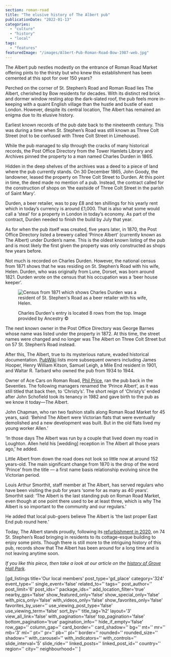 ```yaml
---
section: roman-road
title: "The elusive history of The Albert pub"
publicationDate: "2022-01-13"
categories: 
  - "culture"
  - "history"
  - "local"
tags: 
  - "features"
featuredImage: "/images/Albert-Pub-Roman-Road-Bow-1987-web.jpg"
---
```


The Albert pub nestles modestly on the entrance of Roman Road Market offering pints to the thirsty but who knew this establishment has been cemented at this spot for over 150 years? 

Perched on the corner of St. Stephen’s Road and Roman Road lies The Albert, cherished by Bow residents for decades. With its distinct red brick and dormer window resting atop the dark-slated roof, the pub feels more in-keeping with a quaint English village than the hustle and bustle of east London. However, despite its central location, The Albert has remained an enigma due to its elusive history. 

Earliest known records of the pub date back to the nineteenth century. This was during a time when St. Stephen’s Road was still known as Three Colt Street (not to be confused with Three Colt Street in Limehouse). 

While the pub managed to slip through the cracks of many historical records, the Post Office Directory from the Tower Hamlets Library and Archives pinned the property to a man named Charles Durden in 1865.

Hidden in the deep shelves of the archives was a deed to a piece of land where the pub currently stands. On 30 December 1865, John Goody, the landowner, leased the property on Three Colt Street to Durden. At this point in time, the deed made no mention of a pub. Instead, the contract called for the construction of shops on ‘the eastside of Three Colt Street in the parish of Saint Mary’. 

Durden, a beer retailer, was to pay £8 and ten shillings for his yearly rent which in today’s currency is around £1,000. That is also what some would call a ‘steal’ for a property in London in today’s economy. As part of the contract, Durden needed to finish the build by July that year. 

As for when the pub itself was created, five years later, in 1870, the Post Office Directory listed a brewery called ‘Prince Albert’ (currently known as The Albert) under Durden’s name. This is the oldest known listing of the pub and is most likely the first given the property was only constructed as shops few years before. 

Not much is recorded on Charles Durden. However, the national census from 1871 shows that he was residing on St. Stephen’s Road with his wife, Helen. Durden, who was originally from Lune, Dorset, was born around 1821. Durden wrote on the census that his occupation was a ‘beer house keeper’. 

<figure>

![Census from 1871 which shows Charles Durden was a resident of St. Stephen's Road as a beer retailer with his wife, Helen.](/images/albert-pub-charles-durden-census-1024x637.jpg)

<figcaption>

Charles Durden's entry is located 8 rows from the top. Image provided by Ancestry ©

</figcaption>

</figure>

The next known owner in the Post Office Directory was George Barnes whose name was listed under the property in 1872. At this time, the street names were changed and no longer was The Albert on Three Colt Street but on 57 St. Stephen’s Road instead. 

After this, The Albert, true to its mysterious nature, evaded historical documentation. [PubWiki](https://www.pubwiki.co.uk/) lists more subsequent owners including James Hooper, Henry William Kitson, Samuel Leigh, a Mile End resident in 1901, and Waltar R. Tarbard who owned the pub from 1934 to 1944. 

Owner of Ace Cars on Roman Road, [Phil Price](https://romanroadlondon.com/ace-cars-phil-price-tales-east-end-cabby/), ran the pub back in the Seventies. The following managers renamed the ‘Prince Albert’, as it was still titled that back then, to ‘Christy’s’. The short reign of ‘Christy’s’ ended after John Schofield took its tenancy in 1982 and gave birth to the pub as we know it today—The Albert.  

John Chapman, who ran two fashion stalls along Roman Road Market for 45 years, said: ‘​​Behind The Albert were Victorian flats that were eventually demolished and a new development was built. But in the old flats lived my young worker Allen.’ 

‘In those days The Albert was run by a couple that lived down my road in Loughton. Allen held his \[wedding\] reception in The Albert all those years ago,’ he added. 

Little Albert from down the road does not look so little now at around 152 years-old. The main significant change from 1870 is the drop of the word ‘Prince’ from the title — a first name basis relationship evolving since the Victorian period. 

Louis Arthur Smorthit, staff member at The Albert, has served regulars who have been visiting the pub for years ‘some for as many as 40 years’. Smorthit said: ‘The Albert is the last standing pub on Roman Road Market, even though at one point there used to be at least three, which is why The Albert is so important to the community and our regulars.’ 

He added that local pub-goers believe The Albert is ‘the last proper East End pub round here.’

Today, The Albert stands proudly, following its [refurbishment in 2020](https://romanroadlondon.com/albert-pub-refurbishment/), on 74 St. Stephen’s Road bringing in residents to its cottage-esque building to enjoy some pints. Though there is still more to the intriguing history of this pub, records show that The Albert has been around for a long time and is not leaving anytime soon. 

_If you like this piece, then take a look at our article on the [history of Grove Hall Park](https://www.facebook.com/genesiscinema/events/?notif_id=1641909866333828&notif_t=event_calendar_create&ref=notif)._

\[gd\_listings title='Our local members' post\_type='gd\_place' category='324' event\_type='' single\_event='false' related\_to='' tags='' post\_author='' post\_limit='6' post\_ids='' package\_ids='' add\_location\_filter='true' nearby\_gps='false' show\_featured\_only='false' show\_special\_only='false' with\_pics\_only='false' with\_videos\_only='false' show\_favorites\_only='false' favorites\_by\_user='' use\_viewing\_post\_type='false' use\_viewing\_term='false' sort\_by='' title\_tag='h2' layout='3' view\_all\_link='false' with\_pagination='false' top\_pagination='false' bottom\_pagination='true' pagination\_info='' hide\_if\_empty='false' row\_gap='' column\_gap='' card\_border='' card\_shadow='' bg='' mt='' mr='' mb='3' ml='' pt='' pr='' pb='' pl='' border='' rounded='' rounded\_size='' shadow='' with\_carousel='' with\_indicators='' with\_controls='' slide\_interval='5' slide\_ride='' linked\_posts='' linked\_post\_id='' country='' region='' city='' neighbourhood='' \]
